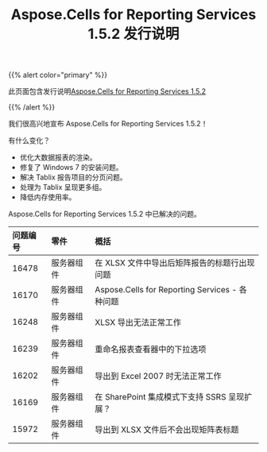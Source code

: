 ﻿---
title: Aspose.Cells for Reporting Services 1.5.2 发行说明
type: docs
weight: 20
url: /zh/reportingservices/aspose-cells-for-reporting-services-1-5-2-release-notes/
---
{{% alert color="primary" %}} 

此页面包含发行说明[Aspose.Cells for Reporting Services 1.5.2](https://downloads.aspose.com/cells/reportingservices/new-releases/aspose.cells-for-reporting-services-1.5.2/)

{{% /alert %}} 

我们很高兴地宣布 Aspose.Cells for Reporting Services 1.5.2！

有什么变化？



- 优化大数据报表的渲染。
- 修复了 Windows 7 的安装问题。
- 解决 Tablix 报告项目的分页问题。
- 处理为 Tablix 呈现更多组。
- 降低内存使用率。

 Aspose.Cells for Reporting Services 1.5.2 中已解决的问题。

|**问题编号** |**零件** |**概括** |
|:- |:- |:- |
|16478 |服务器组件|在 XLSX 文件中导出后矩阵报告的标题行出现问题|
|16170 |服务器组件|Aspose.Cells for Reporting Services - 各种问题|
|16248 |服务器组件|XLSX 导出无法正常工作|
|16239 |服务器组件|重命名报表查看器中的下拉选项|
|16202 |服务器组件|导出到 Excel 2007 时无法正常工作|
|16169 |服务器组件|在 SharePoint 集成模式下支持 SSRS 呈现扩展？|
|15972 |服务器组件|导出到 XLSX 文件后不会出现矩阵表标题|

